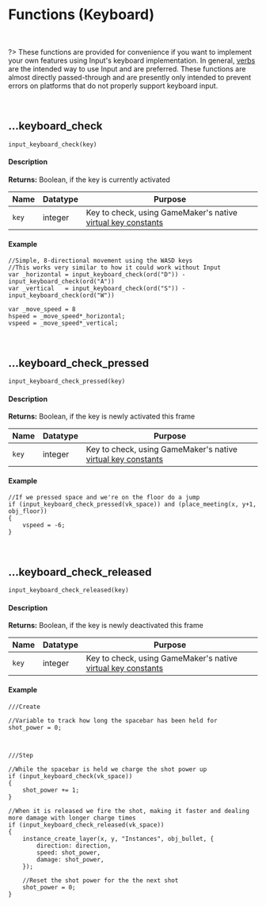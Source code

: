 # Functions (Keyboard)

&nbsp;

?> These functions are provided for convenience if you want to implement your own features using Input's keyboard implementation. In general, [verbs](Verbs-and-Bindings) are the intended way to use Input and are preferred. These functions are almost directly passed-through and are presently only intended to prevent errors on platforms that do not properly support keyboard input.

&nbsp;

## …keyboard_check

`input_keyboard_check(key)`

<!-- tabs:start -->

#### **Description**

**Returns:** Boolean, if the key is currently activated

|Name    |Datatype|Purpose                                               |
|--------|--------|------------------------------------------------------|
|`key`   |integer |Key to check, using GameMaker's native [virtual key constants](https://manual.yoyogames.com/index.htm#t=GameMaker_Language%2FGML_Reference%2FGame_Input%2FKeyboard_Input%2FKeyboard_Input.htm)|

#### **Example**

```gml
//Simple, 8-directional movement using the WASD keys
//This works very similar to how it could work without Input
var _horizontal = input_keyboard_check(ord("D")) - input_keyboard_check(ord("A"))
var _vertical   = input_keyboard_check(ord("S")) - input_keyboard_check(ord("W"))

var _move_speed = 8
hspeed = _move_speed*_horizontal;
vspeed = _move_speed*_vertical;
```

<!-- tabs:end -->

&nbsp;

## …keyboard_check_pressed

`input_keyboard_check_pressed(key)`

<!-- tabs:start -->

#### **Description**

**Returns:** Boolean, if the key is newly activated this frame

|Name |Datatype|Purpose                                               |
|-----|--------|------------------------------------------------------|
|`key`|integer |Key to check, using GameMaker's native [virtual key constants](https://manual.yoyogames.com/index.htm#t=GameMaker_Language%2FGML_Reference%2FGame_Input%2FKeyboard_Input%2FKeyboard_Input.htm)|

#### **Example**

```gml
//If we pressed space and we're on the floor do a jump
if (input_keyboard_check_pressed(vk_space)) and (place_meeting(x, y+1, obj_floor))
{
    vspeed = -6;
}
```

<!-- tabs:end -->

&nbsp;

## …keyboard_check_released

`input_keyboard_check_released(key)`

<!-- tabs:start -->

#### **Description**

**Returns:** Boolean, if the key is newly deactivated this frame

|Name |Datatype|Purpose                                               |
|-----|--------|------------------------------------------------------|
|`key`|integer |Key to check, using GameMaker's native [virtual key constants](https://manual.yoyogames.com/index.htm#t=GameMaker_Language%2FGML_Reference%2FGame_Input%2FKeyboard_Input%2FKeyboard_Input.htm)|

#### **Example**

```gml
///Create

//Variable to track how long the spacebar has been held for
shot_power = 0;



///Step

//While the spacebar is held we charge the shot power up
if (input_keyboard_check(vk_space))
{
	shot_power += 1;
}

//When it is released we fire the shot, making it faster and dealing more damage with longer charge times
if (input_keyboard_check_released(vk_space))
{
	instance_create_layer(x, y, "Instances", obj_bullet, {
		direction: direction,
		speed: shot_power,
		damage: shot_power,	
	});
	
	//Reset the shot power for the the next shot
	shot_power = 0;
}
```

<!-- tabs:end -->
